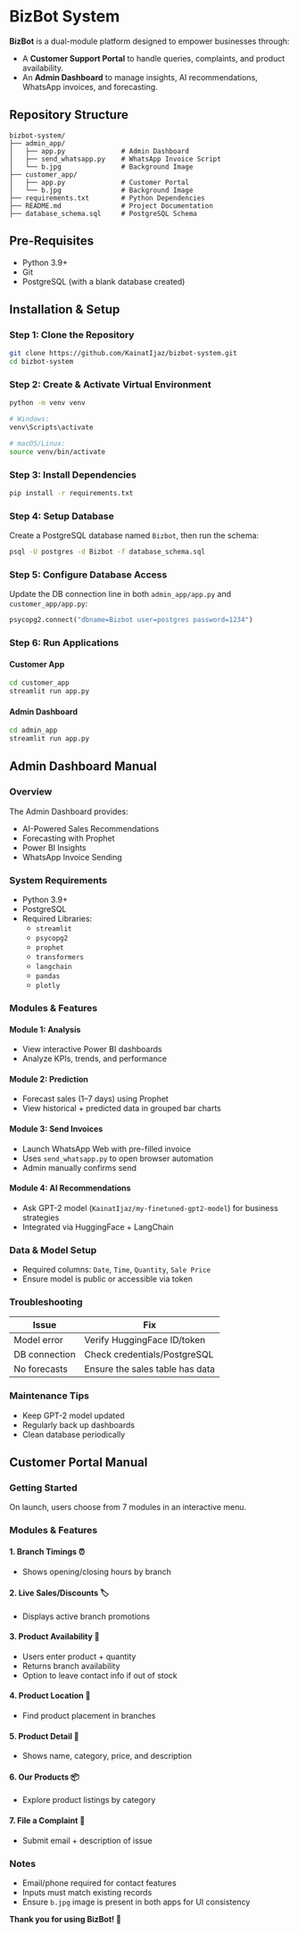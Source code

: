 # BizBot System

**BizBot** is a dual-module platform designed to empower businesses through:
- A **Customer Support Portal** to handle queries, complaints, and product availability.
- An **Admin Dashboard** to manage insights, AI recommendations, WhatsApp invoices, and forecasting.

##  Repository Structure

```
bizbot-system/
├── admin_app/
│   ├── app.py              # Admin Dashboard
│   ├── send_whatsapp.py    # WhatsApp Invoice Script
│   └── b.jpg               # Background Image
├── customer_app/
│   ├── app.py              # Customer Portal
│   └── b.jpg               # Background Image
├── requirements.txt        # Python Dependencies
├── README.md               # Project Documentation
├── database_schema.sql     # PostgreSQL Schema
```


## Pre-Requisites

- Python 3.9+
- Git
- PostgreSQL (with a blank database created)



## Installation & Setup

### Step 1: Clone the Repository

```bash
git clone https://github.com/KainatIjaz/bizbot-system.git
cd bizbot-system
```

### Step 2: Create & Activate Virtual Environment

```bash
python -m venv venv

# Windows:
venv\Scripts\activate

# macOS/Linux:
source venv/bin/activate
```

### Step 3: Install Dependencies

```bash
pip install -r requirements.txt
```

### Step 4: Setup Database

Create a PostgreSQL database named `Bizbot`, then run the schema:

```bash
psql -U postgres -d Bizbot -f database_schema.sql
```

### Step 5: Configure Database Access

Update the DB connection line in both `admin_app/app.py` and `customer_app/app.py`:

```python
psycopg2.connect("dbname=Bizbot user=postgres password=1234")
```

### Step 6: Run Applications

#### Customer App

```bash
cd customer_app
streamlit run app.py
```

#### Admin Dashboard

```bash
cd admin_app
streamlit run app.py
```


## Admin Dashboard Manual

### Overview

The Admin Dashboard provides:
-  AI-Powered Sales Recommendations  
-  Forecasting with Prophet  
-  Power BI Insights  
-  WhatsApp Invoice Sending  

### System Requirements

- Python 3.9+
- PostgreSQL
- Required Libraries:
  - `streamlit`
  - `psycopg2`
  - `prophet`
  - `transformers`
  - `langchain`
  - `pandas`
  - `plotly`

### Modules & Features

####  Module 1: Analysis
- View interactive Power BI dashboards  
- Analyze KPIs, trends, and performance

####  Module 2: Prediction
- Forecast sales (1–7 days) using Prophet  
- View historical + predicted data in grouped bar charts

####  Module 3: Send Invoices
- Launch WhatsApp Web with pre-filled invoice  
- Uses `send_whatsapp.py` to open browser automation  
- Admin manually confirms send  

####  Module 4: AI Recommendations
- Ask GPT-2 model (`KainatIjaz/my-finetuned-gpt2-model`) for business strategies  
- Integrated via HuggingFace + LangChain

### Data & Model Setup

- Required columns: `Date`, `Time`, `Quantity`, `Sale Price`
- Ensure model is public or accessible via token

### Troubleshooting

| Issue          | Fix                             |
|----------------|----------------------------------|
| Model error    | Verify HuggingFace ID/token     |
| DB connection  | Check credentials/PostgreSQL    |
| No forecasts   | Ensure the sales table has data |

### Maintenance Tips

- Keep GPT-2 model updated  
- Regularly back up dashboards  
- Clean database periodically


##  Customer Portal Manual

### Getting Started

On launch, users choose from 7 modules in an interactive menu.

### Modules & Features

####  1. Branch Timings ⏰  
- Shows opening/closing hours by branch

####  2. Live Sales/Discounts 🏷️  
- Displays active branch promotions

####  3. Product Availability 🏬  
- Users enter product + quantity  
- Returns branch availability  
- Option to leave contact info if out of stock

####  4. Product Location 📍  
- Find product placement in branches

####  5. Product Detail 🛒  
- Shows name, category, price, and description

####  6. Our Products 📦  
- Explore product listings by category

####  7. File a Complaint 📝  
- Submit email + description of issue

### Notes

- Email/phone required for contact features  
- Inputs must match existing records  
- Ensure `b.jpg` image is present in both apps for UI consistency

**Thank you for using BizBot! 🚀**
